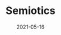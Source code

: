 ---
layout: "layouts/work-post-paper-gallery.njk"
title: "Semiotics"
type: "BlogPosting"
priority: "0.5"
date: 2021-05-16
year: "2021"
description: "Series of limeted edition prints from 2021"

gallery:
  - url: "/assets/img/works/works-on-paper/semiotics/diversion.webp"
    title: "Diversion"
    alt: "Digital print on recycled paper"
  - url: "/assets/img/works/works-on-paper/semiotics/symbols.webp"
    title: "Symbols"
    alt: "Digital print on recycled paper"
  - url: "/assets/img/works/works-on-paper/semiotics/stolen.webp"
    title: "Stolen"
    alt: "Digital print on recycled paper"
  - url: "/assets/img/works/works-on-paper/semiotics/heart.webp"
    title: "Heart"
    alt: "Digital print on recycled paper"
  - url: "/assets/img/works/works-on-paper/semiotics/cone.webp"
    title: "Cone"
    alt: "Digital print on recycled paper"
  - url: "/assets/img/works/works-on-paper/semiotics/s4ao.webp"
    title: "S4AO"
    alt: "Digital print on recycled paper"
  - url: "/assets/img/works/works-on-paper/semiotics/h.webp"
    title: "H"
    alt: "Digital print on recycled paper"
  - url: "/assets/img/works/works-on-paper/semiotics/slove.webp"
    title: "SLOVE"
    alt: "Digital print on recycled paper"
  - url: "/assets/img/works/works-on-paper/semiotics/carpark.webp"
    title: "Car Park"
    alt: "Digital print on recycled paper"
---